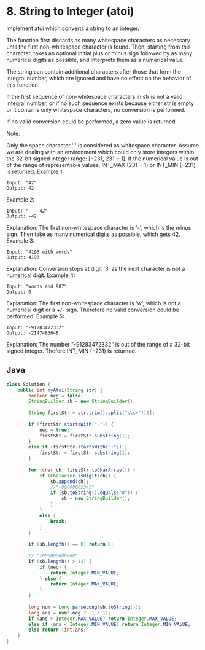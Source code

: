 # 8. String to Integer (atoi)

Implement atoi which converts a string to an integer.

The function first discards as many whitespace characters as necessary until the first non-whitespace character is found. Then, starting from this character, takes an optional initial plus or minus sign followed by as many numerical digits as possible, and interprets them as a numerical value.

The string can contain additional characters after those that form the integral number, which are ignored and have no effect on the behavior of this function.

If the first sequence of non-whitespace characters in str is not a valid integral number, or if no such sequence exists because either str is empty or it contains only whitespace characters, no conversion is performed.

If no valid conversion could be performed, a zero value is returned.

Note:

Only the space character ' ' is considered as whitespace character.
Assume we are dealing with an environment which could only store integers within the 32-bit signed integer range: [−231,  231 − 1]. If the numerical value is out of the range of representable values, INT_MAX (231 − 1) or INT_MIN (−231) is returned.
Example 1:
```
Input: "42"
Output: 42
```
Example 2:
```
Input: "   -42"
Output: -42
```
Explanation: The first non-whitespace character is '-', which is the minus sign.
             Then take as many numerical digits as possible, which gets 42.
Example 3:
```
Input: "4193 with words"
Output: 4193
```
Explanation: Conversion stops at digit '3' as the next character is not a numerical digit.
Example 4:
```
Input: "words and 987"
Output: 0
```
Explanation: The first non-whitespace character is 'w', which is not a numerical 
             digit or a +/- sign. Therefore no valid conversion could be performed.
Example 5:
```
Input: "-91283472332"
Output: -2147483648
```
Explanation: The number "-91283472332" is out of the range of a 32-bit signed integer.
             Thefore INT_MIN (−231) is returned.
             
## Java
```java
class Solution {
    public int myAtoi(String str) {
        boolean neg = false;
        StringBuilder sb = new StringBuilder();
        
        String firstStr = str.trim().split("\\s+")[0];
        
        if (firstStr.startsWith("-")) {
            neg = true;
            firstStr = firstStr.substring(1);
        }
        else if (firstStr.startsWith("+")) {
            firstStr = firstStr.substring(1);
        }
            
        for (char ch: firstStr.toCharArray()) {
            if (Character.isDigit(ch)) {
                sb.append(ch);
                //"-00000002345"
                if (sb.toString().equals("0")) {
                    sb = new StringBuilder();
                }
            }
            else {
                break;
            }
        }
        
        if (sb.length() == 0) return 0;
        
        // "2000000000000"
        if (sb.length() > 12) {
            if (neg) {
                return Integer.MIN_VALUE;
            } else {
                return Integer.MAX_VALUE;
            }
        }
        
        long num = Long.parseLong(sb.toString());
        long ans = num*(neg ? -1 : 1);
        if (ans > Integer.MAX_VALUE) return Integer.MAX_VALUE;
        else if (ans < Integer.MIN_VALUE) return Integer.MIN_VALUE;
        else return (int)ans;
    }
}
```

